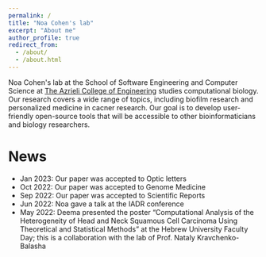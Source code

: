 ```yaml
---
permalink: /
title: "Noa Cohen's lab"
excerpt: "About me"
author_profile: true
redirect_from: 
  - /about/
  - /about.html
---
```


Noa Cohen's lab at the School of Software Engineering and Computer Science at [The Azrieli College of Engineering](https://www.jce.ac.il/) studies computational biology. Our research covers 
a wide range of topics, including biofilm research and personalized medicine in cacner research. Our goal is to develop user-friendly open-source tools that will be accessible to other bioinformaticians and biology researchers. 


News
====
* Jan 2023: Our paper was accepted to Optic letters
* Oct 2022: Our paper was accepted to Genome Medicine
* Sep 2022: Our paper was accepted to Scientific Reports
* Jun 2022: Noa gave a talk at the IADR conference
* May 2022: Deema presented the poster “Computational Analysis of the Heterogeneity of Head and Neck Squamous Cell Carcinoma Using Theoretical and Statistical Methods” at the Hebrew University Faculty Day; this is a collaboration with the lab of Prof. Nataly Kravchenko-Balasha
